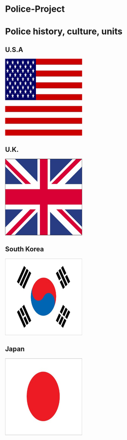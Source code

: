 # Police-Project
<h1>Police history, culture, units</h1>
<h2>U.S.A</h2>
<img src="asset/US-flag.jpg" height=250 width=250>
<h2>U.K.</h2>
<img src="asset/UK-flag.jpg" height=250 width=250>
<h2>South Korea</h2>
<img src="asset/KS-flag.jpg" height=250 width=250>
<h2>Japan</h2>
<img src="asset/JPN-flag.jpg" height=250 width=250>
